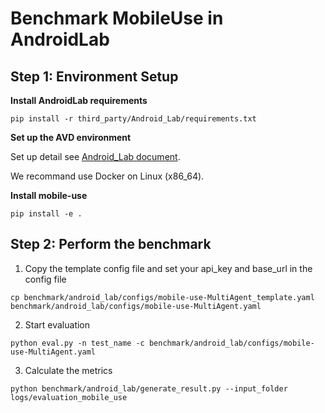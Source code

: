# Benchmark MobileUse in AndroidLab

## Step 1: Environment Setup
**Install AndroidLab requirements**
```
pip install -r third_party/Android_Lab/requirements.txt
```


**Set up the AVD environment**

Set up detail see [Android_Lab document](https://github.com/THUDM/Android-Lab?tab=readme-ov-file).

We recommand use Docker on Linux (x86_64).


**Install mobile-use**
```
pip install -e .
```


## Step 2: Perform the benchmark
1. Copy the template config file and set your api_key and base_url in the config file
```
cp benchmark/android_lab/configs/mobile-use-MultiAgent_template.yaml benchmark/android_lab/configs/mobile-use-MultiAgent.yaml
```

2. Start evaluation
```
python eval.py -n test_name -c benchmark/android_lab/configs/mobile-use-MultiAgent.yaml
```

3. Calculate the metrics
```
python benchmark/android_lab/generate_result.py --input_folder logs/evaluation_mobile_use
```

